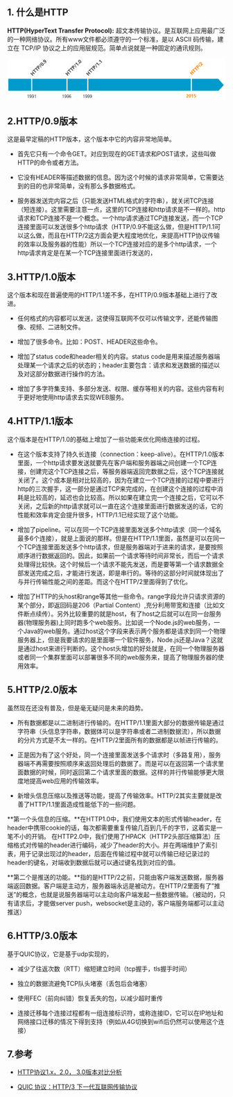 ## 1. 什么是HTTP

**HTTP(HyperText Transfer Protocol):** 超文本传输协议。是互联网上应用最广泛的一种网络协议。所有www文件都必须遵守的一个标准，是以 ASCII 码传输，建立在 TCP/IP 协议之上的应用层规范。简单点说就是一种固定的通讯规则。

![dfa643a82212.png](../images/HTTP2-graphic.png)

## 2.HTTP/0.9版本

这是最早定稿的HTTP版本，这个版本中它的内容非常地简单。

- 首先它只有一个命令GET。对应到现在的GET请求和POST请求，这些叫做HTTP的命令或者方法。

- 它没有HEADER等描述数据的信息。因为这个时候的请求非常简单，它需要达到的目的也非常简单，没有那么多数据格式。

- 服务器发送完内容之后（只能发送HTML格式的字符串），就关闭TCP连接（短连接）。这里需要注意一点，这里的TCP连接和http请求是不一样的。http请求和TCP连接不是一个概念。一个http请求通过TCP连接发送，而一个TCP连接里面可以发送很多个http请求（HTTP/0.9不能这么做，但是HTTP/1.1可以这么做，而且在HTTP/2这方面会更大程度地优化，来提高HTTP协议传输的效率以及服务器的性能）所以一个TCP连接对应的是多个http请求，一个http请求肯定是在某一个TCP连接里面进行发送的，

## 3.HTTP/1.0版本

这个版本和现在普遍使用的HTTP/1.1差不多，在HTTP/0.9版本基础上进行了改进。

- 任何格式的内容都可以发送，这使得互联网不仅可以传输文字，还能传输图像、视频、二进制文件。

- 增加了很多命令。比如：POST、HEADER这些命令。

- 增加了status code和header相关的内容。status code是用来描述服务器端处理某一个请求之后的状态的；header主要包含：请求和发送数据的描述以及对这部分数据进行操作的方法。

- 增加了多字符集支持、多部分发送、权限、缓存等相关的内容。这些内容有利于更好地使用http请求去实现WEB服务。

## 4.HTTP/1.1版本

这个版本是在HTTP/1.0的基础上增加了一些功能来优化网络连接的过程。

- 在这个版本支持了持久长连接（connection：keep-alive）。在HTTP/1.0版本里面，一个http请求要发送就要先在客户端和服务器端之间创建一个TCP连接，创建完这个TCP连接之后，等服务器端返回完数据之后，这个TCP连接就关闭了。这个成本是相对比较高的，因为在建立一个TCP连接的过程中要进行http的三次握手，这一部分是通过TCP来完成的，在创建这个连接的过程中消耗是比较高的，延迟也会比较高。所以如果在建立完一个连接之后，它可以不关闭，之后新的http请求就可以一直在这个连接里面进行数据发送的话，它的性能和效率肯定会提升很多，HTTP/1.1已经实现了这个功能。

- 增加了pipeline。可以在同一个TCP连接里面发送多个http请求（同一个域名最多6个连接），就是上面说的那样。但是在HTTP/1.1里面，虽然是可以在同一个TCP连接里面发送多个http请求，但是服务器端对于进来的请求，是要按照顺序进行数据返回的。因此，如果前一个请求等待时间非常长，而后一个请求处理得比较快。这个时候后一个请求不能先发送，而是要等第一个请求数据全部发送完成之后，才能进行发送，即是串行的。等待的这部分时间就体现出了与并行传输性能之间的差距。而这个在HTTP/2里面得到了优化。

- 增加了HTTP的头host和range等其他一些命令。range字段允许只请求资源的某个部分，即返回码是206（Partial Content）,充分利用带宽和连接（比如文件断点续传）。另外比较重要的就是host，有了host之后就可以在同一台服务器(物理服务器)上同时跑多个web服务。比如说一个Node.js的web服务，一个Java的web服务。通过host这个字段来表示两个服务都是请求到同一个物理服务器上，但是我要请求的是里面哪一个软件服务，Node.js还是Java？这就是通过host来进行判断的。这个host头增加的好处就是，在同一个物理服务器或者同一个集群里面可以部署很多不同的web服务来，提高了物理服务器的使用效率。

## 5.HTTP/2.0版本

虽然现在还没有普及，但是毫无疑问是未来的趋势。

- 所有数据都是以二进制进行传输的。在HTTP/1.1里面大部分的数据传输是通过字符串（头信息字符串，数据体可以是字符串或者二进制数据流），所以数据的分片方式是不太一样的。在HTTP/2里面所有的数据都是以帧进行传输的。

- 正是因为有了这个好处，同一个连接里面发送多个请求时（多路复用），服务器端不再需要按照顺序来返回处理后的数据了。而是可以在返回第一个请求里面数据的时候，同时返回第二个请求里面的数据。这样的并行传输能够更大限度地提高web应用的传输效率。

- 新增头信息压缩以及推送等功能，提高了传输效率。HTTP/2其实主要就是改善了HTTP/1.1里面造成性能低下的一些问题。

**第一个头信息的压缩。**在HTTP1.0中，我们使用文本的形式传输header，在header中携带cookie的话，每次都需要重复传输几百到几千的字节，这着实是一笔不小的开销。
在HTTP2.0中，我们使用了HPACK（HTTP2头部压缩算法）压缩格式对传输的header进行编码，减少了header的大小。并在两端维护了索引表，用于记录出现过的header，后面在传输过程中就可以传输已经记录过的header的键名，对端收到数据后就可以通过键名找到对应的值。

**第二个是推送的功能。**指的是HTTP/2之前，只能由客户端发送数据，服务器端返回数据。客户端是主动方，服务器端永远是被动方。在HTTP/2里面有了”推送”的概念，也就是说服务器端可以主动向客户端发起一些数据传输。（被动的，只有请求后，才能做server push，websocket是主动的，客户端服务端都可以主动推送）

## 6.HTTP/3.0版本

基于QUIC协议，它是基于udp实现的，

- 减少了往返次数（RTT）缩短建立时间（tcp握手，tls握手时间）

- 独立的数据流避免TCP队头堵塞（丢包后会堵塞）

- 使用FEC（前向纠错）恢复丢失的包，以减少超时重传

- 连接迁移每个连接过程都有一组连接标识符，或称连接ID，它可以在IP地址和网络接口迁移的情况下得到支持（例如从4G切换到wifi后仍然可以使用这个连接）

## 7.参考

- [HTTP协议1.x，2.0， 3.0版本对比分析](https://www.bilibili.com/video/BV1s34y1S7bT)

- [QUIC 协议：HTTP/3 下一代互联网传输协议](https://www.bilibili.com/video/BV1fr4y1F7BD)

